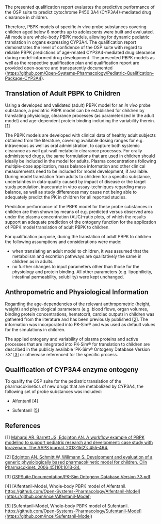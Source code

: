 The presented qualification report evaluates the predictive performance of the OSP suite to predict cytochrome P450 3A4 (CYP3A4)-mediated drug clearance in children.

Therefore, PBPK models of specific *in vivo* probe substances covering children aged below 6 months up to adolescents were built and evaluated. All models are whole-body PBPK models, allowing for dynamic pediatric translation in organs expressing CYP3A4. The qualification report demonstrates the level of confidence of the OSP suite with regard to reliable PBPK predictions of age-related CYP3A4-mediated drug clearance during model-informed drug development. The presented PBPK models as well as the respective qualification plan and qualification report are provided open-source and transparently documented (https://github.com/Open-Systems-Pharmacology/Pediatric-Qualification-Package-CYP3A4). 


## Translation of Adult PBPK to Children

Using a developed and validated (adult) PBPK model for an *in vivo* probe substance, a pediatric PBPK model can be established for children by translating physiology, clearance processes (as parameterized in the adult model) and age-dependent protein binding including the variability therein.[[1](#reference)]

The PBPK models are developed with clinical data of healthy adult subjects obtained from the literature, covering available dosing ranges for e.g. intravenous as well as oral administration, to capture both systemic clearance as well gut-wall metabolic clearance processes. For orally administered drugs, the same formulations that are used in children should ideally be included in the model for adults. Plasma concentrations following multiple-dose application, mass balance information and other clinical measurements need to be included for model development, if available. During model translation from adults to children for a specific substance, uncertainties in data-quality caused by impact of disease or the target study population, inaccurate in vitro assay-techniques regarding mass balance, as well as study differences may cause not being able to adequately predict the PK in children for all reported studies. 

Prediction performance of the PBPK model for these probe substances in children are then shown by means of e.g. predicted versus observed area under the plasma concentration (AUC)-ratio plots, of which the results support an adequate prediction of the ontogeny function for the application of PBPK model translation of adult PBPK to children.

For qualification purpose, during the translation of adult PBPK to children the following assumptions and considerations were made: 

- when translating an adult model to children, it was assumed that the metabolism and excretion pathways are qualitatively the same in children as in adults.
- no further changes to input parameters other than those for the physiology and protein binding. All other parameters (e.g. lipophilicity, intestinal permeability, solubility) were kept unchanged.

## Anthropometric and Physiological Information 

Regarding the age-dependencies of the relevant anthropometric (height, weight) and physiological parameters (e.g. blood flows, organ volumes, binding protein concentrations, hematocrit, cardiac output) in children was gathered from the literature and has been previously published [[2](#reference)]. The information was incorporated into PK-Sim® and was used as default values for the simulations in children.

The  applied ontogeny and variability of plasma proteins and active processes that are integrated into PK-Sim® for translation to children are described in the publicly available ‘PK-Sim® Ontogeny Database Version 7.3' [[3](#reference)] or otherwise referenced for the specific process.

## Qualification of **CYP3A4 enzyme ontogeny**

To qualify the OSP suite for the pediatric translation of the pharmacokinetics of new drugs that are metabolized by CYP3A4, the following set of probe substances was included:

- Alfentanil [[4](#reference)]

- Sufentanil [[5](#reference)]

## References

[1] [Maharaj AR, Barrett JS, Edginton AN. A workflow example of PBPK modeling to support pediatric research and development: case study with lorazepam. The AAPS journal. 2013;15(2): 455-464.](https://www.ncbi.nlm.nih.gov/pubmed/23344790)

[2] [Edginton AN, Schmitt W, Willmann S. Development and evaluation of a generic physiologically based pharmacokinetic model for children. Clin Pharmacokinet. 2006;45(10):1013-34.](https://www.ncbi.nlm.nih.gov/pubmed/16984214)

[3]  [OSPSuite.Documentation/PK-Sim Ontogeny Database Version 7.3.pdf ](https://github.com/Open-Systems-Pharmacology/OSPSuite.Documentation/blob/38cf71b384cfc25cfa0ce4d2f3addfd32757e13b/PK-Sim%20Ontogeny%20Database%20Version%207.3.pdf)

[4] [Alfentanil-Model, Whole-body PBPK model of Alfentanil. https://github.com/Open-Systems-Pharmacology/Alfentanil-Model](https://github.com/incei/Alfentanil-Model)

[5] [Sufentanil-Model, Whole-body PBPK model of Sufentanil. https://github.com/Open-Systems-Pharmacology/Sufentanil-Model](https://github.com/incei/Sufentanil-Model)